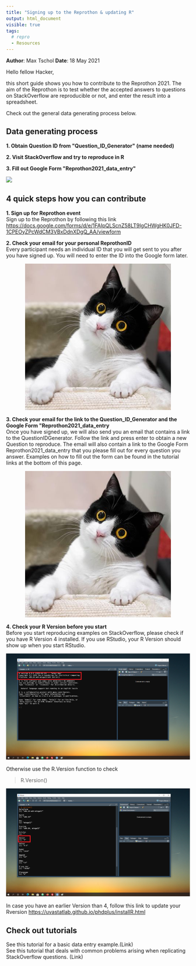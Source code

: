 ```yaml
---
title: "Signing up to the Reprothon & updating R"
output: html_document
visible: true
tags:
  # repro
  - Resources
---
```


**Author**: Max Tschol 
**Date**: 18 May 2021



Hello fellow Hacker,

this short guide shows you how to contribute to the Reprothon 2021.
The aim of the Reprothon is to test whether the accepted answers to questions on StackOverflow are reproducible or not, and enter the result into a spreadsheet.

Check out the general data generating process below.


## Data generating process

**1. Obtain Question ID from "Question_ID_Generator" (name needed)**

**2. Visit StackOverflow and try to reproduce in R**

**3. Fill out Google Form "Reprothon2021_data_entry"**  

<p align=left>
<img src="../images/workflow.png">
</p>

## 4 quick steps how you can contribute 

**1. Sign up for Reprothon event**  
Sign up to the Reprothon by following this link https://docs.google.com/forms/d/e/1FAIpQLScnZ58LT9lgCHWgHK0JFD-1CPEOyZPcWdCM3VBxDdnXDgQ_AA/viewform

**2. Check your email for your personal ReprothonID**  
Every participant needs an individual ID that you will get sent to you after you have signed up. You will need to enter the ID into the Google form later.

<p align=center>
<img src="./images/confused_cat1.jpg">
</p>


**3. Check your email for the link to the Question_ID_Generator and the Google Form "Reprothon2021_data_entry**  
Once you have signed up, we will also send you an email that contains a link to the QuestionIDGenerator. Follow the link and press enter to obtain a new Question to reproduce. The email will also contain a link to the Google Form Reprothon2021_data_entry that you please fill out for every question you answer. Examples on how to fill out the form can be found in the tutorial links at the bottom of this page.

<p align=center>
<img src="./images/confused_cat1.jpg">
</p>


**4. Check your R Version before you start**  
Before you start reproducing examples on StackOverflow, please check if you have R Version 4 installed.
If you use RStudio, your R Version should show up when you start RStudio.
<p align=center>
<img src="./images/R_version1.png">
</p>

Otherwise use the R.Version function to check

> R.Version()

<p align=center>
<img src="./images/R_version2.png">
</p>

In case you have an earlier Version than 4, follow this link to update your Rversion https://uvastatlab.github.io/phdplus/installR.html 


## Check out tutorials  
See this tutorial for a basic data entry example.(Link)  
See this tutorial that deals with common problems arising when replicating StackOverflow questions. (Link)


